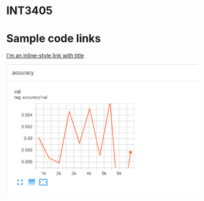 # INT3405
# Sample code links
[I'm an inline-style link with title](https://tensorboard.dev/experiment/kWAnjYQzT4Sgyn7wdCAGdg/#scalars "Tensorboard")

![alt text](https://github.com/taolati20011/INT3405/blob/main/accuracy.png "Logo Title Text 1")
